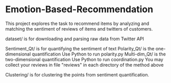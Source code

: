 # Emotion-Based-Recommendation

This project explores the task to recommend items by analyzing and matching the sentiment of reviews of items and twitters of customers.

dataset/ is for downloading and parsing raw data from Twitter API

Sentiment_Qt/ is for quantifying the sentiment of text
    Polarity_Qt/ is the one-dimensional quantification
        Use Python to run polarity.py
    Multi-dim_Qt/ is the two-dimensional quantification
        Use Python to run coordination.py
    You may collect your reviews in file "reviews" in each directory of the method above

Clustering/ is for clustering the points from sentiment quantification.
